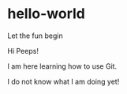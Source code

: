 # hello-world
Let the fun begin

Hi Peeps!

I am here learning how to use Git.

I do not know what I am doing yet!
